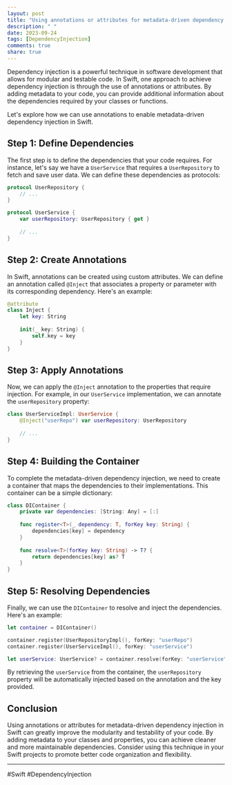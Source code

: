 ```yaml
---
layout: post
title: "Using annotations or attributes for metadata-driven dependency injection in Swift"
description: " "
date: 2023-09-24
tags: [DependencyInjection]
comments: true
share: true
---
```


Dependency injection is a powerful technique in software development that allows for modular and testable code. In Swift, one approach to achieve dependency injection is through the use of annotations or attributes. By adding metadata to your code, you can provide additional information about the dependencies required by your classes or functions.

Let's explore how we can use annotations to enable metadata-driven dependency injection in Swift.

## Step 1: Define Dependencies

The first step is to define the dependencies that your code requires. For instance, let's say we have a `UserService` that requires a `UserRepository` to fetch and save user data. We can define these dependencies as protocols:

```swift
protocol UserRepository {
    // ...
}

protocol UserService {
    var userRepository: UserRepository { get }
    
    // ...
}
```

## Step 2: Create Annotations

In Swift, annotations can be created using custom attributes. We can define an annotation called `@Inject` that associates a property or parameter with its corresponding dependency. Here's an example:

```swift
@attribute
class Inject {
    let key: String
    
    init(_ key: String) {
        self.key = key
    }
}
```

## Step 3: Apply Annotations

Now, we can apply the `@Inject` annotation to the properties that require injection. For example, in our `UserService` implementation, we can annotate the `userRepository` property:

```swift
class UserServiceImpl: UserService {
    @Inject("userRepo") var userRepository: UserRepository
    
    // ...
}
```

## Step 4: Building the Container

To complete the metadata-driven dependency injection, we need to create a container that maps the dependencies to their implementations. This container can be a simple dictionary:

```swift
class DIContainer {
    private var dependencies: [String: Any] = [:]
    
    func register<T>(_ dependency: T, forKey key: String) {
        dependencies[key] = dependency
    }
    
    func resolve<T>(forKey key: String) -> T? {
        return dependencies[key] as? T
    }
}
```

## Step 5: Resolving Dependencies

Finally, we can use the `DIContainer` to resolve and inject the dependencies. Here's an example:

```swift
let container = DIContainer()

container.register(UserRepositoryImpl(), forKey: "userRepo")
container.register(UserServiceImpl(), forKey: "userService")

let userService: UserService? = container.resolve(forKey: "userService")
```

By retrieving the `userService` from the container, the `userRepository` property will be automatically injected based on the annotation and the key provided.

## Conclusion

Using annotations or attributes for metadata-driven dependency injection in Swift can greatly improve the modularity and testability of your code. By adding metadata to your classes and properties, you can achieve cleaner and more maintainable dependencies. Consider using this technique in your Swift projects to promote better code organization and flexibility.

---

#Swift #DependencyInjection